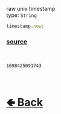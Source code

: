 raw unix timestamp<br>
type: `String`<br>

```js
timestamp.now;
```

### [source](https://github.com/shysolocup/noscord.js/blob/main/src/Services/UtilService/custard/Timestamp.js)

<br>

`1698425091743`

<br> <h1> [🢀 Back](https://github.com/shysolocup/noscord.js/wiki/Util.Timestamp) </h1>
